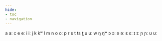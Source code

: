 ```yaml
---
hide:
- toc
- navigation
---
```

a
aː
c
e
eː
i
iː
j
k
kʷ
l
m
n
o
oː
p
r
s
t
ts
t̪
u
uː
w
ŋ
ŋʷ
ɔ
ɔː
ə
əː
ɛ
ɛː
ɪ
ɪː
ɲ
ɲː
ʊ
ʊː
